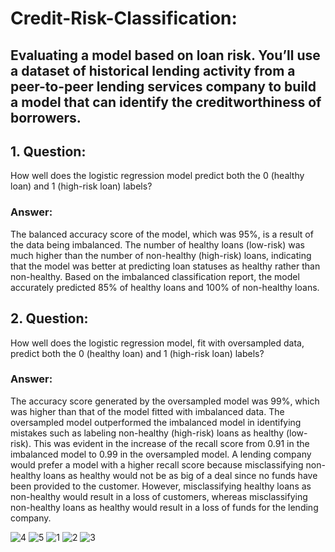 # Credit-Risk-Classification:
## Evaluating a model based on loan risk. You’ll use a dataset of historical lending activity from a peer-to-peer lending services company to build a model that can identify the creditworthiness of borrowers.

## 1. Question: 
How well does the logistic regression model predict both the 0 (healthy loan) and 1 (high-risk loan) labels?

### Answer: 
The balanced accuracy score of the model, which was 95%, is a result of the data being imbalanced. The number of healthy loans (low-risk) was much higher than the number of non-healthy (high-risk) loans, indicating that the model was better at predicting loan statuses as healthy rather than non-healthy. Based on the imbalanced classification report, the model accurately predicted 85% of healthy loans and 100% of non-healthy loans.

## 2. Question: 
How well does the logistic regression model, fit with oversampled data, predict both the 0 (healthy loan) and 1 (high-risk loan) labels?

### Answer:
The accuracy score generated by the oversampled model was 99%, which was higher than that of the model fitted with imbalanced data. The oversampled model outperformed the imbalanced model in identifying mistakes such as labeling non-healthy (high-risk) loans as healthy (low-risk). This was evident in the increase of the recall score from 0.91 in the imbalanced model to 0.99 in the oversampled model. A lending company would prefer a model with a higher recall score because misclassifying non-healthy loans as healthy would not be as big of a deal since no funds have been provided to the customer. However, misclassifying healthy loans as non-healthy would result in a loss of customers, whereas misclassifying non-healthy loans as healthy would result in a loss of funds for the lending company.

![4](https://user-images.githubusercontent.com/116124181/228127813-639b9d6b-2820-4dcb-890c-218eb9d95498.png)
![5](https://user-images.githubusercontent.com/116124181/228127815-c32c1c50-f133-4243-a74f-d471fe6bfa29.png)
![1](https://user-images.githubusercontent.com/116124181/228127817-bf8f52d1-d45d-4887-aa54-4a6c38492b5d.png)
![2](https://user-images.githubusercontent.com/116124181/228127820-5b1d9d8e-1fcc-4360-a9af-46a6e6ee7fcd.png)
![3](https://user-images.githubusercontent.com/116124181/228127824-82af6976-9d6e-4057-8808-bdf3da5bd63e.png)
